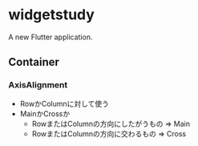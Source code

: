 # widgetstudy

A new Flutter application.

## Container

### AxisAlignment

- RowかColumnに対して使う
- MainかCrossか
  - RowまたはColumnの方向にしたがうもの => Main
  - RowまたはColumnの方向に交わるもの => Cross

